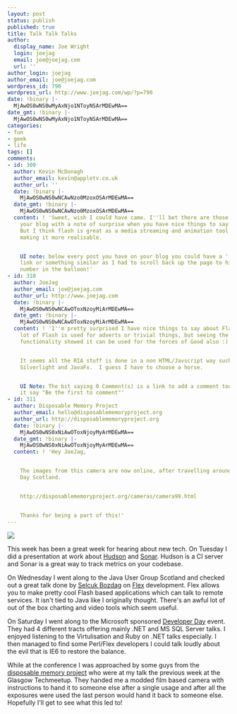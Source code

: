 ```yaml
---
layout: post
status: publish
published: true
title: Talk Talk Talks
author:
  display_name: Joe Wright
  login: joejag
  email: joe@joejag.com
  url: ''
author_login: joejag
author_email: joe@joejag.com
wordpress_id: 790
wordpress_url: http://www.joejag.com/wp/?p=790
date: !binary |-
  MjAwOS0wNS0wMyAxNjo1NToyNSArMDEwMA==
date_gmt: !binary |-
  MjAwOS0wNS0wMyAxNjo1NToyNSArMDEwMA==
categories:
- fun
- geek
- life
tags: []
comments:
- id: 309
  author: Kevin McDonagh
  author_email: kevin@appletv.co.uk
  author_url: ''
  date: !binary |-
    MjAwOS0wNS0wNCAwNzo0MzoxOSArMDEwMA==
  date_gmt: !binary |-
    MjAwOS0wNS0wNCAwNzo0MzoxOSArMDEwMA==
  content: ! 'Sweet, wish I could have came. I''ll bet there are those who will read
    your blog with a note of surprise when you have nice things to say about flash.
    But I think flash is great as a media streaming and animation tool flex is just
    making it more realisable.


    UI note: below every post you have on your blog you could have a ''post a comment''
    link or something similar as I had to scroll back up the page to hit on the comment
    number in the balloon!'
- id: 310
  author: JoeJag
  author_email: joe@joejag.com
  author_url: http://www.joejag.com
  date: !binary |-
    MjAwOS0wNS0wNCAwOToxNzoyMiArMDEwMA==
  date_gmt: !binary |-
    MjAwOS0wNS0wNCAwOToxNzoyMiArMDEwMA==
  content: ! 'I''m pretty surprised I have nice things to say about Flash as well!  A
    lot of Flash is used for adverts or trivial things, but seeing the Google Analytics
    functionality showed it can be used for the forces of Good also :)


    It seems all the RIA stuff is done in a non HTML/Javscript way such as Flex,
    Silverlight and JavaFx.  I guess I have to choose a horse.


    UI Note: The bit saying 0 Comment(s) is a link to add a comment too.  I''ll make
    it say "Be the first to comment"'
- id: 311
  author: Disposable Memory Project
  author_email: hello@disposablememoryproject.org
  author_url: http://disposablememoryproject.org
  date: !binary |-
    MjAwOS0wNS0xNiAwOToxNjoyMyArMDEwMA==
  date_gmt: !binary |-
    MjAwOS0wNS0xNiAwOToxNjoyMyArMDEwMA==
  content: ! 'Hey JoeJag,


    The images from this camera are now online, after travelling around the Developer
    Day Scotland.


    http://disposablememoryproject.org/cameras/camera99.html


    Thanks for being a part of this!'
---
```

<p><img src="{{ site.url }}/images/2009/talks.jpg" /></p>
<p>This week has been a great week for hearing about new tech.  On Tuesday I did a presentation at work about <a href="https://hudson.dev.java.net">Hudson</a> and <a href="http://sonar.codehaus.org/">Sonar</a>.  Hudson is a CI server and Sonar is a great way to track metrics on your codebase.</p>
<p>On Wednesday I went along to the Java User Group Scotland and checked out a great talk done by <a href="http://bozdagstudio.com/selcuk/">Selcuk Bozdag</a> on <a href="http://www.adobe.com/products/flex/">Flex</a> development.  Flex allows you to make pretty cool Flash based applications which can talk to remote services.  It isn't tied to Java like I originally thought.  There's an awful lot of out of the box charting and video tools which seem useful.</p>
<p>On Saturday I went along to the Microsoft sponsored <a href="http://www.developerdayscotland.com/main/Default.aspx">Developer Day</a> event.  They had 4 different tracts offering mainly .NET and MS SQL Server talks.  I enjoyed listening to the Virtulisation and Ruby on .NET talks especially.  I then managed to find some Perl/Flex developers I could talk loudly about the evil that is IE6 to restore the balance.</p>
<p>While at the conference I was approached by some guys from the <a href="http://disposablememoryproject.org/cameras/camera99.html">disposable memory project</a> who were at my talk the previous week at the Glasgow Techmeetup.  They handed me a modded film based camera with instructions to hand it to someone else after a single usage and after all the exposures were used the last person would hand it back to someone else.  Hopefully I'll get to see what this led to!</p>
